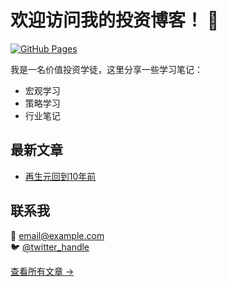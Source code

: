 # 欢迎访问我的投资博客！ 👋

[![GitHub Pages](https://img.shields.io/badge/GitHub-Pages-brightgreen)](https://pages.github.com)

我是一名价值投资学徒，这里分享一些学习笔记：
- 宏观学习
- 策略学习
- 行业笔记

## 最新文章
- [再生元回到10年前](/posts/regeneron_10_years.md)

## 联系我
📧 email@example.com  
🐦 [@twitter_handle](https://twitter.com/yourhandle)

[查看所有文章 →](/archive)

